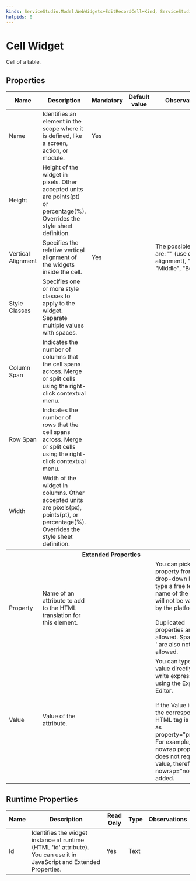 ```yaml
---
kinds: ServiceStudio.Model.WebWidgets+EditRecordCell+Kind, ServiceStudio.Model.WebWidgets+ShowRecordCell+Kind, ServiceStudio.Model.WebWidgets+TableCell+Kind, ServiceStudio.Model.WebWidgets+TableRecordsDataCell+Kind, ServiceStudio.Model.WebWidgets+TableRecordsHeaderCell+Kind, ServiceStudio.Model.WebWidgets+ReferenceEditRecordCell+Kind, ServiceStudio.Model.WebWidgets+ReferenceShowRecordCell+Kind, ServiceStudio.Model.WebWidgets+ReferenceTableCell+Kind, ServiceStudio.Model.WebWidgets+ReferenceTableRecordsDataCell+Kind, ServiceStudio.Model.WebWidgets+ReferenceTableRecordsHeaderCell+Kind
helpids: 0
---
```


# Cell Widget

Cell of a table.  

## Properties

<table markdown="1">
<thead>
<tr>
<th>Name</th>
<th>Description</th>
<th>Mandatory</th>
<th>Default value</th>
<th>Observations</th>
</tr>
</thead>
<tbody>
<tr>
<td title="Name">Name</td>
<td>Identifies an element in the scope where it is defined, like a screen, action, or module.</td>
<td>Yes</td>
<td></td>
<td></td>
</tr>
<tr>
<td title="Height">Height</td>
<td>Height of the widget in pixels. Other accepted units are points(pt) or percentage(%). Overrides the style sheet definition.</td>
<td></td>
<td></td>
<td></td>
</tr>
<tr>
<td title="Vertical Alignment">Vertical Alignment</td>
<td>Specifies the relative vertical alignment of the widgets inside the cell.</td>
<td>Yes</td>
<td></td>
<td>The possible values are: "" (use default alignment), "Top", "Middle", "Bottom".</td>
</tr>
<tr>
<td title="Style Classes">Style Classes</td>
<td>Specifies one or more style classes to apply to the widget. Separate multiple values with spaces.</td>
<td></td>
<td></td>
<td></td>
</tr>
<tr>
<td title="Column Span">Column Span</td>
<td>Indicates the number of columns that the cell spans across. Merge or split cells using the right-click contextual menu.</td>
<td></td>
<td></td>
<td></td>
</tr>
<tr>
<td title="Row Span">Row Span</td>
<td>Indicates the number of rows that the cell spans across. Merge or split cells using the right-click contextual menu.</td>
<td></td>
<td></td>
<td></td>
</tr>
<tr>
<td title="Width">Width</td>
<td>Width of the widget in columns. Other accepted units are pixels(px), points(pt), or percentage(%). Overrides the style sheet definition.</td>
<td></td>
<td></td>
<td></td>
</tr>
<tr >
<th colspan="5">Extended Properties</th>
</tr>
<tr>
<td title="Property">Property</td>
<td>Name of an attribute to add to the HTML translation for this element.</td>
<td></td>
<td></td>
<td>You can pick a property from the drop-down list or type a free text. The name of the property will not be validated by the platform.<br/><br/>Duplicated properties are not allowed. Spaces, " or ' are also not allowed.</td>
</tr>
<tr>
<td title="Value">Value</td>
<td>Value of the attribute.</td>
<td></td>
<td></td>
<td>You can type the value directly or write expressions using the Expression Editor.<br/><br/>If the Value is empty, the corresponding HTML tag is created as property="property". For example, the nowrap property does not require a value, therefore nowrap="nowrap" is added.</td>
</tr>
</tbody>
</table>

## Runtime Properties

<table markdown="1">
<thead>
<tr>
<th>Name</th>
<th>Description</th>
<th>Read Only</th>
<th>Type</th>
<th>Observations</th>
</tr>
</thead>
<tbody>
<tr>
<td>Id</td>
<td>Identifies the widget instance at runtime (HTML 'id' attribute). You can use it in JavaScript and Extended Properties.</td>
<td>Yes</td>
<td>Text</td>
<td></td>
</tr>
</tbody>
</table>

